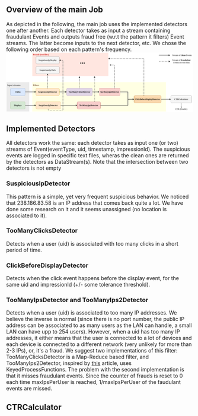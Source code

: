 ## Overview of the main Job
As depicted in the following, the main job uses the implemented detectors one after another. Each detector takes as input a stream containing fraudulant Events and outputs fraud free (w.r.t the pattern it filters) Event streams. The latter become inputs to the next detector, etc.
We chose the following order based on each pattern's frequency.
![Main job overview](https://github.com/IsraMekki/ClickFraudDetection/blob/master/test_results/CFD.png?raw=true)

## Implemented Detectors
All detectors work the same: each detector takes as input one (or two) streams of Event(eventType, uid, timestamp, impressionId). The suspicious events are logged in specific text files, wheras the clean ones are returned by the detectors as DataStream(s). Note that the intersection between two detectors is not empty
### SuspiciousIpDetector
This pattern is a simple, yet very frequent suspicious behavior. We noticed that 238.186.83.58 is an IP address that comes back quite a lot. We have done some research on it and it seems unassigned (no location is associated to it).
### TooManyClicksDetector
Detects when a user (uid) is associated with too many clicks in a short period of time. 
### ClickBeforeDisplayDetector
Detects when the click event happens before the display event, for the same uid and impressionId (+/- some tolerance threshold). 
### TooManyIpsDetector and TooManyIps2Detector
Detects when a user (uid) is associated to too many IP addresses. We believe the inverse is normal (since there is no port number, the public IP address can be associated to as many users as the LAN can handle, a small LAN can have upp to 254 users). However, when a uid has too many IP addresses, it either means that the user is connected to a lot of devices and each device is connected to a different network (very unlikely for more than 2-3 IPs), or, it's a fraud. We suggest two implementations of this filter: TooManyClicksDetector is a Map-Reduce based filter, and TooManyIps2Detector, inspired by [this](https://ci.apache.org/projects/flink/flink-docs-master/docs/try-flink/datastream/) article, uses KeyedProcessFunctions.
The problem with the second implementation is that it misses fraudulant events. Since the counter of frauds is reset to 0 each time maxIpsPerUser is reached, 1/maxIpsPerUser of the faudulant events are missed.

## CTRCalculator
